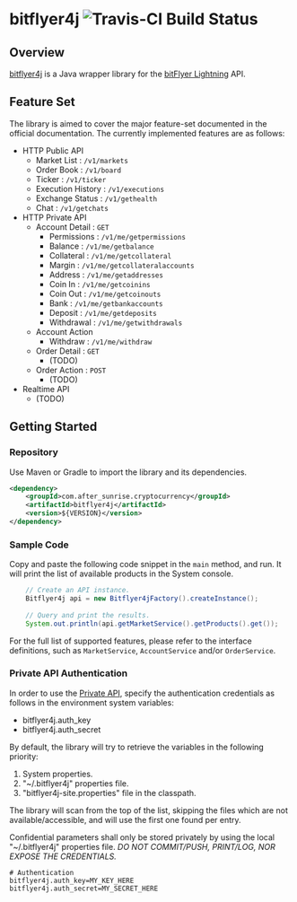 # bitflyer4j ![Travis-CI Build Status](https://travis-ci.org/after-the-sunrise/bitflyer4j.svg?branch=master)

## Overview

[bitflyer4j](https://github.com/after-the-sunrise/bitflyer4j) is a Java wrapper library for the [bitFlyer Lightning](https://lightning.bitflyer.jp/docs?lang=en) API.


## Feature Set

The library is aimed to cover the major feature-set documented in the official documentation. 
The currently implemented features are as follows:  

- HTTP Public API
  - Market List : ``/v1/markets``
  - Order Book : ``/v1/board``
  - Ticker : ``/v1/ticker``
  - Execution History : ``/v1/executions``
  - Exchange Status : ``/v1/gethealth``
  - Chat : ``/v1/getchats``
- HTTP Private API
  - Account Detail : ``GET``
    - Permissions : ``/v1/me/getpermissions``
    - Balance : ``/v1/me/getbalance``
    - Collateral : ``/v1/me/getcollateral``
    - Margin : ``/v1/me/getcollateralaccounts``
    - Address : ``/v1/me/getaddresses``
    - Coin In : ``/v1/me/getcoinins``
    - Coin Out : ``/v1/me/getcoinouts``
    - Bank : ``/v1/me/getbankaccounts``
    - Deposit : ``/v1/me/getdeposits``
    - Withdrawal : ``/v1/me/getwithdrawals``
  - Account Action
    - Withdraw : ``/v1/me/withdraw``
  - Order Detail : ``GET``
    - (TODO)
  - Order Action : ``POST``
    - (TODO)
- Realtime API
  - (TODO)


## Getting Started

### Repository

Use Maven or Gradle to import the library and its dependencies.

```xml
<dependency>
    <groupId>com.after_sunrise.cryptocurrency</groupId>
    <artifactId>bitflyer4j</artifactId>
    <version>${VERSION}</version>
</dependency>
```

### Sample Code

Copy and paste the following code snippet in the ``main`` method, and run. 
It will print the list of available products in the System console.

```java
    // Create an API instance.
    Bitflyer4j api = new Bitflyer4jFactory().createInstance();
    
    // Query and print the results.
    System.out.println(api.getMarketService().getProducts().get());
```

For the full list of supported features, please refer to the interface definitions, such as ``MarketService``, ``AccountService`` and/or ``OrderService``.


### Private API Authentication

In order to use the [Private API](https://lightning.bitflyer.jp/docs?lang=en#http-private-api), 
specify the authentication credentials as follows in the environment system variables:
  * bitflyer4j.auth_key
  * bitflyer4j.auth_secret

By default, the library will try to retrieve the variables in the following priority:
  1. System properties.
  2. "~/.bitflyer4j" properties file.
  3. "bitflyer4j-site.properties" file in the classpath.

The library will scan from the top of the list, skipping the files which are not available/accessible, 
and will use the first one found per entry.

Confidential parameters shall only be stored privately by using the local "~/.bitflyer4j" properties 
file.  *DO NOT COMMIT/PUSH, PRINT/LOG, NOR EXPOSE THE CREDENTIALS.* 
 
```properties
# Authentication
bitflyer4j.auth_key=MY_KEY_HERE
bitflyer4j.auth_secret=MY_SECRET_HERE
```

